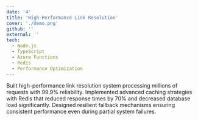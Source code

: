 ```yaml
---
date: '4'
title: 'High-Performance Link Resolution'
cover: './demo.png'
github: ''
external: ''
tech:
  - Node.js
  - TypeScript
  - Azure Functions
  - Redis
  - Performance Optimization
---
```


Built high-performance link resolution system processing millions of requests with 99.9% reliability. Implemented advanced caching strategies with Redis that reduced response times by 70% and decreased database load significantly. Designed resilient fallback mechanisms ensuring consistent performance even during partial system failures.
